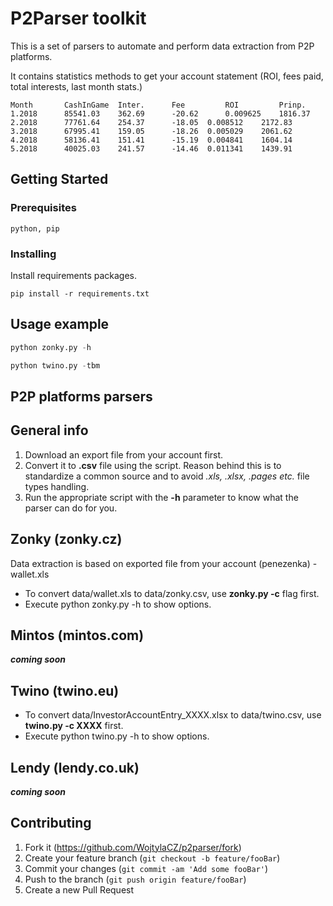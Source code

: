 # P2Parser toolkit

This is a set of parsers to automate and perform data extraction from P2P platforms.

It contains statistics methods to get your account statement (ROI, fees paid, total interests, last month stats.)

```
Month       CashInGame  Inter.	    Fee         ROI         Prinp.
1.2018	    85541.03	362.69	    -20.62      0.009625    1816.37
2.2018	    77761.64	254.37	    -18.05	0.008512    2172.83
3.2018	    67995.41	159.05	    -18.26	0.005029    2061.62
4.2018	    58136.41	151.41	    -15.19	0.004841    1604.14
5.2018	    40025.03	241.57	    -14.46	0.011341    1439.91
```

## Getting Started

### Prerequisites

```
python, pip
```

### Installing

Install requirements packages.

```
pip install -r requirements.txt
```

## Usage example

```python
python zonky.py -h
```
```python
python twino.py -tbm
```

## P2P platforms parsers

## General info

1. Download an export file from your account first.
2. Convert it to **.csv** file using the script. Reason behind this is to standardize a common source and to avoid _.xls, .xlsx, .pages etc._ file types handling.
3. Run the appropriate script with the **-h** parameter to know what the parser can do for you.


## Zonky (zonky.cz)

Data extraction is based on exported file from your account (penezenka) - wallet.xls

- To convert data/wallet.xls to data/zonky.csv,  use **zonky.py -c** flag first.
- Execute python zonky.py -h to show options.

## Mintos (mintos.com)
**_coming soon_**

## Twino (twino.eu)
- To convert data/InvestorAccountEntry_XXXX.xlsx to data/twino.csv,  use **twino.py -c XXXX** first.
- Execute python twino.py -h to show options.

## Lendy (lendy.co.uk)
**_coming soon_**


## Contributing
1. Fork it (<https://github.com/WojtylaCZ/p2parser/fork>)
2. Create your feature branch (`git checkout -b feature/fooBar`)
3. Commit your changes (`git commit -am 'Add some fooBar'`)
4. Push to the branch (`git push origin feature/fooBar`)
5. Create a new Pull Request
